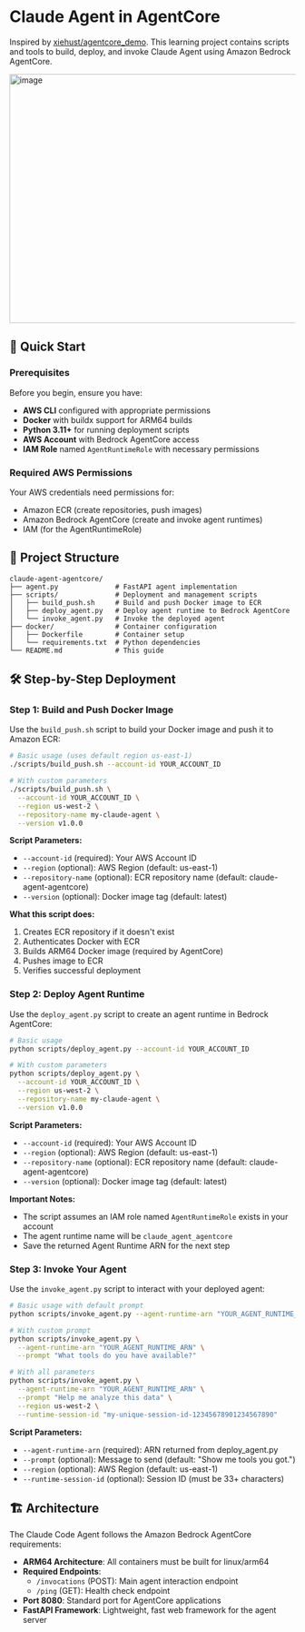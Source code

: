 # Claude Agent in AgentCore

Inspired by [xiehust/agentcore_demo](https://github.com/xiehust/agentcore_demo). This learning project contains scripts and tools to build, deploy, and invoke Claude Agent using Amazon Bedrock AgentCore.

<img width="905" height="438" alt="image" src="https://github.com/user-attachments/assets/e26bd7f7-addb-41e2-b9ef-9f669a3ca0a2" />


## 🚀 Quick Start

### Prerequisites

Before you begin, ensure you have:

- **AWS CLI** configured with appropriate permissions
- **Docker** with buildx support for ARM64 builds
- **Python 3.11+** for running deployment scripts
- **AWS Account** with Bedrock AgentCore access
- **IAM Role** named `AgentRuntimeRole` with necessary permissions

### Required AWS Permissions

Your AWS credentials need permissions for:
- Amazon ECR (create repositories, push images)
- Amazon Bedrock AgentCore (create and invoke agent runtimes)
- IAM (for the AgentRuntimeRole)

## 📁 Project Structure

```
claude-agent-agentcore/
├── agent.py              # FastAPI agent implementation
├── scripts/              # Deployment and management scripts
│   ├── build_push.sh     # Build and push Docker image to ECR
│   ├── deploy_agent.py   # Deploy agent runtime to Bedrock AgentCore
│   └── invoke_agent.py   # Invoke the deployed agent
├── docker/               # Container configuration
│   ├── Dockerfile        # Container setup
│   └── requirements.txt  # Python dependencies
└── README.md             # This guide
```

## 🛠️ Step-by-Step Deployment

### Step 1: Build and Push Docker Image

Use the `build_push.sh` script to build your Docker image and push it to Amazon ECR:

```bash
# Basic usage (uses default region us-east-1)
./scripts/build_push.sh --account-id YOUR_ACCOUNT_ID

# With custom parameters
./scripts/build_push.sh \
  --account-id YOUR_ACCOUNT_ID \
  --region us-west-2 \
  --repository-name my-claude-agent \
  --version v1.0.0
```

**Script Parameters:**
- `--account-id` (required): Your AWS Account ID
- `--region` (optional): AWS Region (default: us-east-1)
- `--repository-name` (optional): ECR repository name (default: claude-agent-agentcore)
- `--version` (optional): Docker image tag (default: latest)

**What this script does:**
1. Creates ECR repository if it doesn't exist
2. Authenticates Docker with ECR
3. Builds ARM64 Docker image (required by AgentCore)
4. Pushes image to ECR
5. Verifies successful deployment

### Step 2: Deploy Agent Runtime

Use the `deploy_agent.py` script to create an agent runtime in Bedrock AgentCore:

```bash
# Basic usage
python scripts/deploy_agent.py --account-id YOUR_ACCOUNT_ID

# With custom parameters
python scripts/deploy_agent.py \
  --account-id YOUR_ACCOUNT_ID \
  --region us-west-2 \
  --repository-name my-claude-agent \
  --version v1.0.0
```

**Script Parameters:**
- `--account-id` (required): Your AWS Account ID
- `--region` (optional): AWS Region (default: us-east-1)
- `--repository-name` (optional): ECR repository name (default: claude-agent-agentcore)
- `--version` (optional): Docker image tag (default: latest)

**Important Notes:**
- The script assumes an IAM role named `AgentRuntimeRole` exists in your account
- The agent runtime name will be `claude_agent_agentcore`
- Save the returned Agent Runtime ARN for the next step

### Step 3: Invoke Your Agent

Use the `invoke_agent.py` script to interact with your deployed agent:

```bash
# Basic usage with default prompt
python scripts/invoke_agent.py --agent-runtime-arn "YOUR_AGENT_RUNTIME_ARN"

# With custom prompt
python scripts/invoke_agent.py \
  --agent-runtime-arn "YOUR_AGENT_RUNTIME_ARN" \
  --prompt "What tools do you have available?"

# With all parameters
python scripts/invoke_agent.py \
  --agent-runtime-arn "YOUR_AGENT_RUNTIME_ARN" \
  --prompt "Help me analyze this data" \
  --region us-west-2 \
  --runtime-session-id "my-unique-session-id-12345678901234567890"
```

**Script Parameters:**
- `--agent-runtime-arn` (required): ARN returned from deploy_agent.py
- `--prompt` (optional): Message to send (default: "Show me tools you got.")
- `--region` (optional): AWS Region (default: us-east-1)
- `--runtime-session-id` (optional): Session ID (must be 33+ characters)

## 🏗️ Architecture

The Claude Code Agent follows the Amazon Bedrock AgentCore requirements:

- **ARM64 Architecture**: All containers must be built for linux/arm64
- **Required Endpoints**: 
  - `/invocations` (POST): Main agent interaction endpoint
  - `/ping` (GET): Health check endpoint
- **Port 8080**: Standard port for AgentCore applications
- **FastAPI Framework**: Lightweight, fast web framework for the agent server
